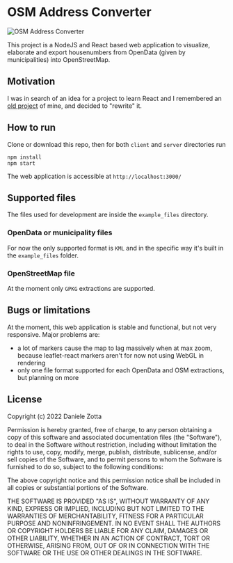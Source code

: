# OSM Address Converter

![OSM Address Converter](images/preview-1.png)

This project is a NodeJS and React based web application to visualize, elaborate and export housenumbers from OpenData (given by municipalities) into OpenStreetMap.

## Motivation

I was in search of an idea for a project to learn React and I remembered an [old project](https://github.com/danielezotta/osm_civici_trento) of mine, and decided to "rewrite" it.

## How to run

Clone or download this repo, then for both `client` and `server` directories run

```
npm install
npm start
```

The web application is accessible at  `http://localhost:3000/`

## Supported files

The files used for development are inside the `example_files` directory.


### OpenData or municipality files
For now the only supported format is `KML` and in the specific way it's built in the `example_files` folder.

### OpenStreetMap file
At the moment only `GPKG` extractions are supported.


## Bugs or limitations

At the moment, this web application is stable and functional, but not very responsive. Major problems are:

* a lot of markers cause the map to lag massively when at max zoom, because leaflet-react markers aren't for now not using WebGL in rendering
* only one file format supported for each OpenData and OSM extractions, but planning on more

## License

Copyright (c) 2022 Daniele Zotta

Permission is hereby granted, free of charge, to any person obtaining a copy of this software and associated documentation files (the "Software"), to deal in the Software without restriction, including without limitation the rights to use, copy, modify, merge, publish, distribute, sublicense, and/or sell copies of the Software, and to permit persons to whom the Software is furnished to do so, subject to the following conditions:

The above copyright notice and this permission notice shall be included in all copies or substantial portions of the Software.

THE SOFTWARE IS PROVIDED "AS IS", WITHOUT WARRANTY OF ANY KIND, EXPRESS OR IMPLIED, INCLUDING BUT NOT LIMITED TO THE WARRANTIES OF MERCHANTABILITY, FITNESS FOR A PARTICULAR PURPOSE AND NONINFRINGEMENT. IN NO EVENT SHALL THE AUTHORS OR COPYRIGHT HOLDERS BE LIABLE FOR ANY CLAIM, DAMAGES OR OTHER LIABILITY, WHETHER IN AN ACTION OF CONTRACT, TORT OR OTHERWISE, ARISING FROM, OUT OF OR IN CONNECTION WITH THE SOFTWARE OR THE USE OR OTHER DEALINGS IN THE SOFTWARE.